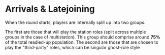 # Arrivals & Latejoining

When the round starts, players are internally split up into two groups. 

The first are those that will play the station roles (split across multiple groups in the case of multistation). This group should comprise around **75%** of the total readied-up population. The second are those that are chosen to play the "third-party" roles, which can be singular ghost-role style